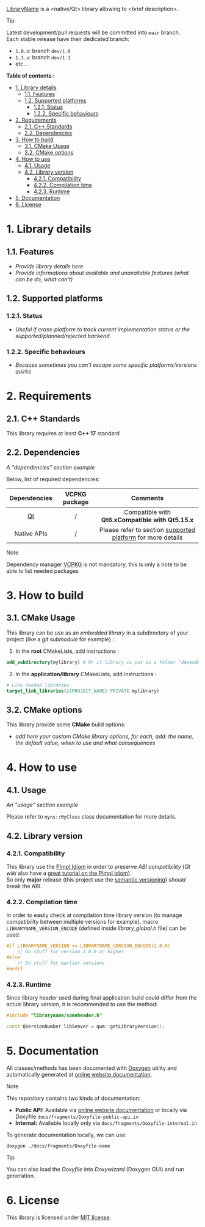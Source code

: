 [LibraryName][repo-home] is a \<native/Qt> library allowing to \<brief description>.

> [!TIP]
> Latest development/pull requests will be committed into `main` branch.  
> Each stable release have their dedicated branch:
> - `1.0.x`: branch `dev/1.0`
> - `1.1.x`: branch `dev/1.1`
> - etc...

**Table of contents :**
- [1. Library details](#1-library-details)
  - [1.1. Features](#11-features)
  - [1.2. Supported platforms](#12-supported-platforms)
    - [1.2.1. Status](#121-status)
    - [1.2.2. Specific behaviours](#122-specific-behaviours)
- [2. Requirements](#2-requirements)
  - [2.1. C++ Standards](#21-c-standards)
  - [2.2. Dependencies](#22-dependencies)
- [3. How to build](#3-how-to-build)
  - [3.1. CMake Usage](#31-cmake-usage)
  - [3.2. CMake options](#32-cmake-options)
- [4. How to use](#4-how-to-use)
  - [4.1. Usage](#41-usage)
  - [4.2. Library version](#42-library-version)
    - [4.2.1. Compatibility](#421-compatibility)
    - [4.2.2. Compilation time](#422-compilation-time)
    - [4.2.3. Runtime](#423-runtime)
- [5. Documentation](#5-documentation)
- [6. License](#6-license)

# 1. Library details
## 1.1. Features

- _Provide library details here_
- _Provide informations about available and unavailable features (what can be do, what can't)_

## 1.2. Supported platforms
### 1.2.1. Status

- _Useful if cross-platform to track current implementation status or the supported/planned/rejected backend_

### 1.2.2. Specific behaviours

- _Because sometimes you can't escape some specific platforms/versions quirks_

# 2. Requirements
## 2.1. C++ Standards

This library requires at least **C++ 17** standard

## 2.2. Dependencies

_A "dependencies" section example_

Below, list of required dependencies:

| Dependencies | VCPKG package | Comments |
|:-:|:-:|:-:|
| [Qt][qt-official] | / | Compatible with **Qt6.x**<b>Compatible with **Qt5.15.x** |
| Native APIs | / | Please refer to section [supported platform][anchor-platforms] for more details |

> [!NOTE]
> Dependency manager [VCPKG][vcpkg-tutorial] is not mandatory, this is only a note to be able to list needed packages

# 3. How to build
## 3.1. CMake Usage

This library can be use as an _embedded library_ in a subdirectory of your project (like a _git submodule_ for example) :
1. In the **root** CMakeLists, add instructions :
```cmake
add_subdirectory(mylibrary) # Or if library is put in a folder "dependencies" : add_subdirectory(dependencies/mylibrary)
```

2. In the **application/library** CMakeLists, add instructions :
```cmake
# Link needed libraries
target_link_libraries(${PROJECT_NAME} PRIVATE mylibrary)
```

## 3.2. CMake options

This library provide some **CMake** build options:
- _add here your custom CMake library options, for each, add: the name, the default value, when to use and what consequences_

# 4. How to use
## 4.1. Usage

_An "usage" section example_

Please refer to `myns::MyClass` class documentation for more details.

## 4.2. Library version
### 4.2.1. Compatibility

This library use the [PImpl Idiom][pimpl-doc-cpp] in order to preserve _ABI compatibility_ (_Qt wiki_ also have a [great tutorial on the PImpl idiom][pimpl-doc-qt]).  
So only **major** release (this project use the [semantic versioning][semver-home]) _should_ break the ABI.

### 4.2.2. Compilation time

In order to easily check at compilation time library version (to manage compatibility between multiple versions for example), macro `LIBRARYNAME_VERSION_ENCODE` (defined inside _library_global.h_ file) can be used:
```cpp
#if LIBRARYNAME_VERSION >= LIBRARYNAME_VERSION_ENCODE(2,0,0)
    // Do stuff for version 2.0.0 or higher
#else
    // Do stuff for earlier versions
#endif
```

### 4.2.3. Runtime

Since library header used during final application build could differ from the actual library version, it is recommended to use the method:
```cpp
#include "libraryname/someheader.h"

const QVersionNumber libSemver = qwm::getLibraryVersion();
```

# 5. Documentation

All classes/methods has been documented with [Doxygen][doxygen-official] utility and automatically generated at [online website documentation][repo-doc-web].

> [!NOTE]
> This repository contains two kinds of documentation:
> - **Public API:** Available via [online website documentation][repo-doc-web] or locally via Doxyfile `docs/fragments/Doxyfile-public-api.in`
> - **Internal:** Available locally only via `docs/fragments/Doxyfile-internal.in`

To generate documentation locally, we can use:
```shell
doxygen ./docs/fragments/Doxyfile-name
```
> [!TIP]
> You can also load the _Doxyfile_ into _Doxywizard_ (Doxygen GUI) and run generation.

# 6. License

This library is licensed under [MIT license][repo-license-url].

<!-- Anchor of this page -->
[anchor-platforms]: #12-supported-platforms
[anchor-cmake-opts]: #32-cmake-options

<!-- Links of this repository -->
[repo-home]: https://github.com/username/projectname
[repo-doc-web]: https://username.github.io/projectname/
[repo-license]: LICENSE.md
[repo-license-url]: https://github.com/username/projectname/LICENSE.md

<!-- External links -->
[doxygen-official]: https://www.doxygen.nl/index.html

[gtest-repo]: https://github.com/google/googletest

[qt-official]: https://www.qt.io/

[vcpkg-tutorial]: https://github.com/legerch/develop-memo/tree/master/Toolchains/Build%20systems/VCPKG

[semver-home]: https://semver.org
[pimpl-doc-cpp]: https://en.cppreference.com/w/cpp/language/pimpl
[pimpl-doc-qt]: https://wiki.qt.io/D-Pointer
